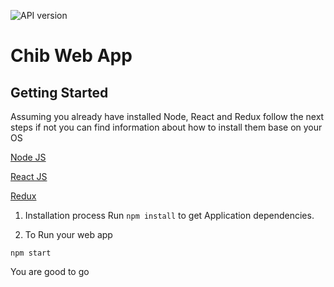 ![API version](https://img.shields.io/badge/version-1.0-brightgreen.svg)
# Chib Web App

## Getting Started

Assuming you already have installed Node, React and Redux follow the next steps if not you can find information about how to install them base on your OS 

[Node JS](https://nodejs.org/en/download/current/)

[React JS](https://en.reactjs.org/docs/getting-started.html)

[Redux](https://redux.js.org/introduction/installation)


1.	Installation process
Run `npm install` to get Application dependencies.

2. To Run your web app

```
npm start
```

You are good to go